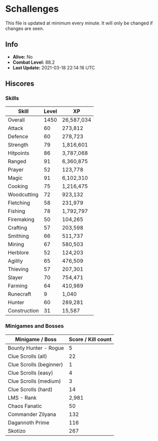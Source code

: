 # Schallenges

This file is updated at minimum every minute. It will only be changed if changes are seen.

## Info

 - **Alive:** No
 - **Combat Level:** 88.2
 - **Last Update:** 2021-03-18 22:14:16 UTC

## Hiscores

### Skills

| Skill | Level | XP |
|--|--|--|
| Overall | 1450 | 26,587,034 |
| Attack | 60 | 273,812 |
| Defence | 60 | 278,723 |
| Strength | 79 | 1,816,601 |
| Hitpoints | 86 | 3,787,068 |
| Ranged | 91 | 6,360,875 |
| Prayer | 52 | 123,778 |
| Magic | 91 | 6,102,310 |
| Cooking | 75 | 1,216,475 |
| Woodcutting | 72 | 923,132 |
| Fletching | 58 | 231,979 |
| Fishing | 78 | 1,792,797 |
| Firemaking | 50 | 104,265 |
| Crafting | 57 | 203,598 |
| Smithing | 66 | 511,737 |
| Mining | 67 | 580,503 |
| Herblore | 52 | 124,203 |
| Agility | 65 | 476,509 |
| Thieving | 57 | 207,301 |
| Slayer | 70 | 754,471 |
| Farming | 64 | 410,989 |
| Runecraft | 9 | 1,040 |
| Hunter | 60 | 289,281 |
| Construction | 31 | 15,587 |

### Minigames and Bosses

| Minigame / Boss | Score / Kill count |
|--|--|
| Bounty Hunter - Rogue | 5 |
| Clue Scrolls (all) | 22 |
| Clue Scrolls (beginner) | 1 |
| Clue Scrolls (easy) | 4 |
| Clue Scrolls (medium) | 3 |
| Clue Scrolls (hard) | 14 |
| LMS - Rank | 2,981 |
| Chaos Fanatic | 50 |
| Commander Zilyana | 132 |
| Dagannoth Prime | 116 |
| Skotizo | 267 |
